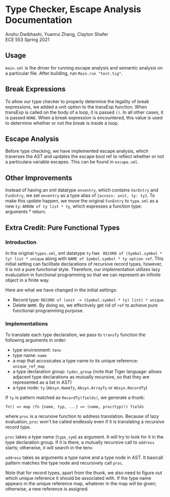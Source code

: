 # Type Checker, Escape Analysis Documentation
Anshu Dwibhashi, Yuanrui Zhang, Clayton Shafer  
ECE 553 Spring 2021

## Usage
`main.sml` is the driver for running escape analysis and semantic analysis on a particular file. After building, run `Main.run "test.tig"`.

## Break Expressions
To allow our type checker to properly determine the legality of break expressions, we added a unit option to the transExp function. When transExp is called on the body of a loop, it is passed `()`. In all other cases, it is passed `NONE`. When a break expression is encountered, this value is used to determine whether or not the break is inside a loop. 

## Escape Analysis
Before type checking, we have implemented escape analysis, which traverses the AST and updates the escape bool ref to reflect whether or not a particulara variable escapes. This can be found in `escape.sml`.

## Other Improvements
Instead of having an sml datatype `enventry`, which contains `VarEntry` and `FunEntry`, we set `enventry` as a type alias of `{access: unit, ty: ty}`. To make this update happen, we move the original `FunEntry` to `type.sml` as a new `ty`: `ARROW of ty list * ty`, which expresses a function type: arguments * return.

## Extra Credit: Pure Functional Types
### Introduction
In the original `types.sml`, sml datatype `ty` has ` RECORD of (Symbol.symbol * ty) list * unique` along with `NAME of Symbol.symbol * ty option ref`. This initial setting can facilitate declarations of recursive record types, however, it is not a pure functional style. Therefore, our implementation utilizes lazy evaluzation in functional programming so that we can represent an infinite object in a finite way.

Here are what we have changed in the initial settings:
* Record type: `RECORD of (unit -> (Symbol.symbol * ty) list) * unique`.
* Delete `NAME`. By doing so, we effectively get rid of `ref` to achieve pure functional-programming purpose.

### Implementations
To translate each type declaration, we pass to `transTy` function the following arguments in order:
* type environment: `tenv`
* type name: `name`
* a map that accosicates a type name to its unique reference: `unique_ref_map`
* a type declaration group: `tydec_group` (note that Tiger language: allows adjacent type declarations as mutually recursive, so that they are represented as a list in AST)
* a type node: `ty` (`Absyn.NameTy`, `Absyn.ArrayTy` or `Absyn.RecordTy`)

If `ty` is pattern matched as `RecordTy(fields)`, we generate a thunk: 
```
fn() => map (fn {name, typ, ...} => (name, proc(typ))) fields
```
where `proc` is a recursive function to address translation. Because of lazy evaluation, `proc` won't be called endlessly even if it is translating a recursive record type.

`proc` takes a type name (`type_sym`) as argument. It will try to look for it in the type declaration group. If it is there, a mutually recursive call to `address` starts; otherwise, it will search in the tenv.

`address` takes as arguments a type name and a type node in AST. It basicall pattern matches the type node and recursively call `proc`.

Note that for record types, apart from the thunk, we also need to figure out which unique reference it should be associated with. If the type name appears in the unique reference map, whatever in the map will be given; otherwise, a new reference is assigned.
